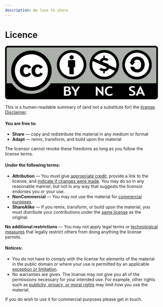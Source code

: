 ```yaml
---
description: We love to share
---
```


# Licence

![Attribution-NonCommercial-ShareAlike 3.0 Unported \(CC BY-NC-SA 3.0\)](.gitbook/assets/1200px-cc-by-nc-sa.svg.png)

This is a human-readable summary of \(and not a substitute for\) the [license](https://creativecommons.org/licenses/by-nc-sa/3.0/legalcode). [Disclaimer](https://creativecommons.org/licenses/by-nc-sa/3.0/#).

#### You are free to:

* **Share** — copy and redistribute the material in any medium or format
* **Adapt** — remix, transform, and build upon the material

The licensor cannot revoke these freedoms as long as you follow the license terms.

#### Under the following terms:

* **Attribution** — You must give [appropriate credit](https://creativecommons.org/licenses/by-nc-sa/3.0/#), provide a link to the license, and [indicate if changes were made](https://creativecommons.org/licenses/by-nc-sa/3.0/#). You may do so in any reasonable manner, but not in any way that suggests the licensor endorses you or your use.
* **NonCommercial** — You may not use the material for [commercial purposes](https://creativecommons.org/licenses/by-nc-sa/3.0/#).
* **ShareAlike** — If you remix, transform, or build upon the material, you must distribute your contributions under the [same license](https://creativecommons.org/licenses/by-nc-sa/3.0/#) as the original.

**No additional restrictions** — You may not apply legal terms or [technological measures](https://creativecommons.org/licenses/by-nc-sa/3.0/#) that legally restrict others from doing anything the license permits.

#### Notices:

* You do not have to comply with the license for elements of the material in the public domain or where your use is permitted by an applicable [exception or limitation](https://creativecommons.org/licenses/by-nc-sa/3.0/#).
* No warranties are given. The license may not give you all of the permissions necessary for your intended use. For example, other rights such as [publicity, privacy, or moral rights](https://creativecommons.org/licenses/by-nc-sa/3.0/#) may limit how you use the material.

If you do wish to use it for commercial purposes please get in touch.

